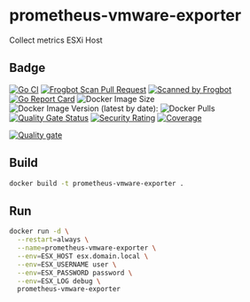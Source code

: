 # prometheus-vmware-exporter

Collect metrics ESXi Host

## Badge

[![Go CI](https://github.com/sylweltan/prometheus-vmware-exporter/actions/workflows/ci.yaml/badge.svg?branch=master&event=push)](https://github.com/sylweltan/prometheus-vmware-exporter/actions/workflows/ci.yaml/badge.svg?branch=master&event=push)
[![Frogbot Scan Pull Request](https://github.com/sylweltan/prometheus-vmware-exporter/actions/workflows/frogbot-scan-pr-go.yml/badge.svg)](https://github.com/sylweltan/prometheus-vmware-exporter/actions/workflows/frogbot-scan-pr-go.yml/badge.svg)
[![Scanned by Frogbot](https://raw.github.com/jfrog/frogbot/master/images/frogbot-badge.svg)](https://github.com/jfrog/frogbot#readme)
[![Go Report Card](https://goreportcard.com/badge/github.com/sylweltan/prometheus-vmware-exporter)](https://goreportcard.com/report/github.com/sylweltan/prometheus-vmware-exporter)
![Docker Image Size](https://img.shields.io/docker/image-size/sylweltan/prometheus-vmware-exporter.svg?sort=date)
![Docker Image Version (latest by date):](https://img.shields.io/docker/v/sylweltan/prometheus-vmware-exporter.svg?sort=date)
![Docker Pulls](https://img.shields.io/docker/pulls/sylweltan/prometheus-vmware-exporter.svg)
[![Quality Gate Status](https://sonarcloud.io/api/project_badges/measure?project=prometheus-vmware-exporter&metric=alert_status)](https://sonarcloud.io/summary/new_code?id=prometheus-vmware-exporter)
[![Security Rating](https://sonarcloud.io/api/project_badges/measure?project=prometheus-vmware-exporter&metric=security_rating)](https://sonarcloud.io/summary/new_code?id=prometheus-vmware-exporter)
[![Coverage](https://sonarcloud.io/api/project_badges/measure?project=prometheus-vmware-exporter&metric=coverage)](https://sonarcloud.io/summary/new_code?id=prometheus-vmware-exporter)

[![Quality gate](https://sonarcloud.io/api/project_badges/quality_gate?project=prometheus-vmware-exporter)](https://sonarcloud.io/summary/new_code?id=prometheus-vmware-exporter)

## Build

```sh
docker build -t prometheus-vmware-exporter .
```

## Run

```sh
docker run -d \
  --restart=always \
  --name=prometheus-vmware-exporter \
  --env=ESX_HOST esx.domain.local \
  --env=ESX_USERNAME user \
  --env=ESX_PASSWORD password \
  --env=ESX_LOG debug \
  prometheus-vmware-exporter 
```
